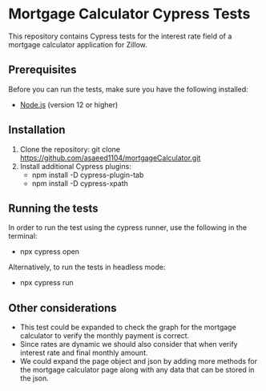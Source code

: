 # Mortgage Calculator Cypress Tests

This repository contains Cypress tests for the interest rate field of a mortgage calculator application for Zillow. 

## Prerequisites

Before you can run the tests, make sure you have the following installed:

- [Node.js](https://nodejs.org/en/download/) (version 12 or higher)

## Installation

1. Clone the repository:
   git clone https://github.com/asaeed1104/mortgageCalculator.git
2. Install additional Cypress plugins:
   - npm install -D cypress-plugin-tab
   - npm install -D cypress-xpath

## Running the tests

In order to run the test using the cypress runner, use the following in the terminal:
   - npx cypress open
     
Alternatively, to run the tests in headless mode:
   - npx cypress run

## Other considerations

- This test could be expanded to check the graph for the mortgage calculator to verify the monthly payment is correct.
- Since rates are dynamic we should also consider that when verify interest rate and final monthly amount.
- We could expand the page object and json by adding more methods for the mortgage calculator page along with any data that can be stored in the json. 


